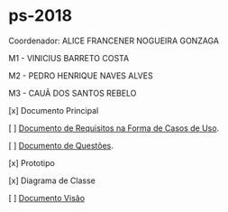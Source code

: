 # ps-2018
Coordenador: ALICE FRANCENER NOGUEIRA GONZAGA

M1 - VINICIUS BARRETO COSTA

M2 - PEDRO HENRIQUE NAVES ALVES

M3 - CAUÃ DOS SANTOS REBELO

[x] Documento Principal

[ ] [Documento de Requisitos na Forma de Casos de Uso](https://goo.gl/vqn85v).

[ ] [Documento de Questões](https://goo.gl/AKxs5M).

[x] Prototipo

[x] Diagrama de Classe

[ ] [Documento Visão]()
